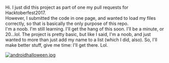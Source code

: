 Hi.  I just did this project as part of one my pull requests for Hacktoberfest2017.  
However, I submitted the code in one page, and wanted to load my files correctly, so that is basically the only purpose of this repo.  
I'm a noob.  I'm still learning.  I'll get the hang of this soon.  I'll be a  minute, or 20...lol.  The project is pretty basic, but 
like I said, I'm a noob, and just wanted to more than just add my name to a list (which I did, also).  So, I'll make better stuff, give me time: I'll get there.  Lol.  


[![androidhalloween.jpg](https://s19.postimg.org/ypl00zh6r/androidhalloween.jpg)](https://postimg.org/image/f7qcl1k8v/)
